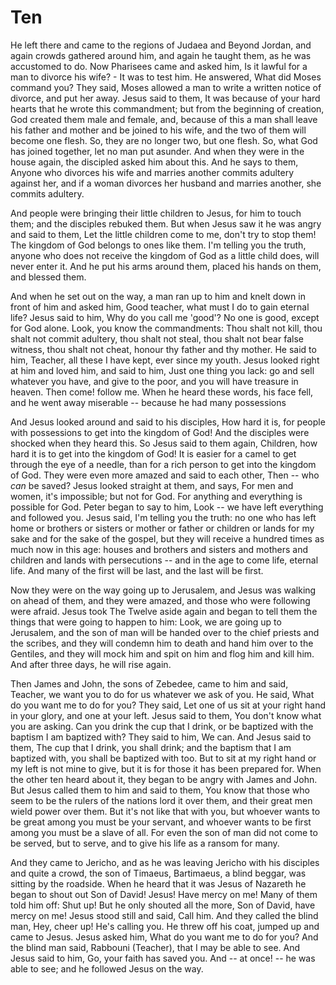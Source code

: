 # Ten

He left there and came to the regions of Judaea and Beyond Jordan, and again crowds gathered around him, and again he taught them, as he was accustomed to do. Now Pharisees came and asked him, Is it lawful for a man to divorce his wife? - It was to test him. He answered, What did Moses command you? They said, Moses allowed a man to write a written notice of divorce, and put her away. Jesus said to them, It was because of your hard hearts that he wrote this commandment; but from the beginning of creation, God created them male and female, and, because of this a man shall leave his father and mother and be joined to his wife, and the two of them will become one flesh. So, they are no longer two, but one flesh. So, what God has joined together, let no man put asunder. And when they were in the house again, the discipled asked him about this. And he says to them, Anyone who divorces his wife and marries another commits adultery against her, and if a woman divorces her husband and marries another, she commits adultery.

And people were bringing their little children to Jesus, for him to touch them; and the disciples rebuked them. But when Jesus saw it he was angry and said to them, Let the little children come to me, don't try to stop them! The kingdom of God belongs to ones like them. I'm telling you the truth, anyone who does not receive the kingdom of God as a little child does, will never enter it. And he put his arms around them, placed his hands on them, and blessed them.

And when he set out on the way, a man ran up to him and knelt down in front of him and asked him, Good teacher, what must I do to gain eternal life? Jesus said to him, Why do you call me 'good'? No one is good, except for God alone. Look, you know the commandments: Thou shalt not kill, thou shalt not commit adultery, thou shalt not steal, thou shalt not bear false witness, thou shalt not cheat, honour thy father and thy mother. He said to him, Teacher, all these I have kept, ever since my youth. Jesus looked right at him and loved him, and said to him, Just one thing you lack: go and sell whatever you have, and give to the poor, and you will have treasure in heaven. Then come! follow me. When he heard these words, his face fell, and he went away miserable -- because he had many possessions

And Jesus looked around and said to his disciples, How hard it is, for people with possessions to get into the kingdom of God! And the disciples were shocked when they heard this. So Jesus said to them again, Children, how hard it is to get into the kingdom of God! It is easier for a camel to get through the eye of a needle, than for a rich person to get into the kingdom of God. They were even more amazed and said to each other, Then -- who *can* be saved? Jesus looked straight at them, and says, For men and women, it's impossible; but not for God. For anything and everything is possible for God. Peter began to say to him, Look -- we have left everything and followed you. Jesus said, I'm telling you the truth: no one who has left home or brothers or sisters or mother or father or children or lands for my sake and for the sake of the gospel, but they will receive a hundred times as much now in this age: houses and brothers and sisters and mothers and children and lands with persecutions -- and in the age to come life, eternal life. And many of the first will be last, and the last will be first.

Now they were on the way going up to Jerusalem, and Jesus was walking on ahead of them, and they were amazed, and those who were following were afraid. Jesus took The Twelve aside again and began to tell them the things that were going to happen to him: Look, we are going up to Jerusalem, and the son of man will be handed over to the chief priests and the scribes, and they will condemn him to death and hand him over to the Gentiles, and they will mock him and spit on him and flog him and kill him. And after three days, he will rise again.

Then James and John, the sons of Zebedee, came to him and said, Teacher, we want you to do for us whatever we ask of you. He said, What do you want me to do for you? They said, Let one of us sit at your right hand in your glory, and one at your left. Jesus said to them, You don't know what you are asking. Can you drink the cup that I drink, or be baptized with the baptism I am baptized with? They said to him, We can. And Jesus said to them, The cup that I drink, you shall drink; and the baptism that I am baptized with, you shall be baptized with too. But to sit at my right hand or my left is not mine to give, but it is for those it has been prepared for. When the other ten heard about it, they began to be angry with James and John. But Jesus called them to him and said to them, You know that those who seem to be the rulers of the nations lord it over them, and their great men wield power over them. But it's not like that with you, but whoever wants to be great among you must be your servant, and whoever wants to be first among you must be a slave of all. For even the son of man did not come to be served, but to serve, and to give his life as a ransom for many.

And they came to Jericho, and as he was leaving Jericho with his disciples and quite a crowd, the son of Timaeus, Bartimaeus, a blind beggar, was sitting by the roadside. When he heard that it was Jesus of Nazareth he began to shout out Son of David! Jesus! Have mercy on me! Many of them told him off: Shut up! But he only shouted all the more, Son of David, have mercy on me! Jesus stood still and said, Call him. And they called the blind man, Hey, cheer up! He's calling you. He threw off his coat, jumped up and came to Jesus. Jesus asked him, What do you want me to do for you? And the blind man said, Rabbouni (Teacher), that I may be able to see. And Jesus said to him, Go, your faith has saved you. And -- at once! -- he was able to see; and he followed Jesus on the way.

